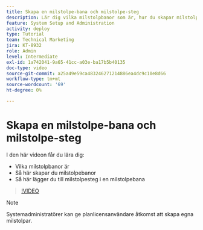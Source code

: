 ```yaml
---
title: Skapa en milstolpe-bana och milstolpe-steg
description: Lär dig vilka milstolpbanor som är, hur du skapar milstolpbanor och hur du lägger till milstolpsteg.
feature: System Setup and Administration
activity: deploy
type: Tutorial
team: Technical Marketing
jira: KT-8932
role: Admin
level: Intermediate
exl-id: 1a742041-9a65-41cc-a03e-ba17b5b40135
doc-type: video
source-git-commit: a25a49e59ca483246271214886ea4dc9c10e8d66
workflow-type: tm+mt
source-wordcount: '69'
ht-degree: 0%

---
```


# Skapa en milstolpe-bana och milstolpe-steg

I den här videon får du lära dig:

* Vilka milstolpbanor är
* Så här skapar du milstolpebanor
* Så här lägger du till milstolpesteg i en milstolpebana

>[!VIDEO](https://video.tv.adobe.com/v/335204/?quality=12&learn=on)

>[!NOTE]
>
>Systemadministratörer kan ge planlicensanvändare åtkomst att skapa egna milstolpar.
